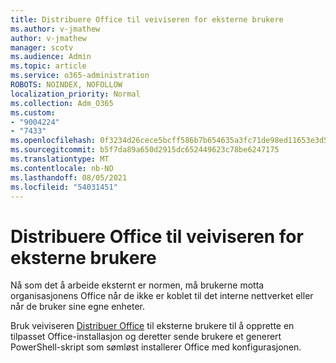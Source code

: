 ```yaml
---
title: Distribuere Office til veiviseren for eksterne brukere
ms.author: v-jmathew
author: v-jmathew
manager: scotv
ms.audience: Admin
ms.topic: article
ms.service: o365-administration
ROBOTS: NOINDEX, NOFOLLOW
localization_priority: Normal
ms.collection: Adm_O365
ms.custom:
- "9004224"
- "7433"
ms.openlocfilehash: 0f3234d26cece5bcff586b7b654635a3fc71de98ed11653e3d52699e1bc965de
ms.sourcegitcommit: b5f7da89a650d2915dc652449623c78be6247175
ms.translationtype: MT
ms.contentlocale: nb-NO
ms.lasthandoff: 08/05/2021
ms.locfileid: "54031451"
---
```

# <a name="deploy-office-to-remote-users-wizard"></a>Distribuere Office til veiviseren for eksterne brukere

Nå som det å arbeide eksternt er normen, må brukerne motta organisasjonens Office når de ikke er koblet til det interne nettverket eller når de bruker sine egne enheter.

Bruk veiviseren [Distribuer Office](https://go.microsoft.com/fwlink/?linkid=2149564) til eksterne brukere til å opprette en tilpasset Office-installasjon og deretter sende brukere et generert PowerShell-skript som sømløst installerer Office med konfigurasjonen.
